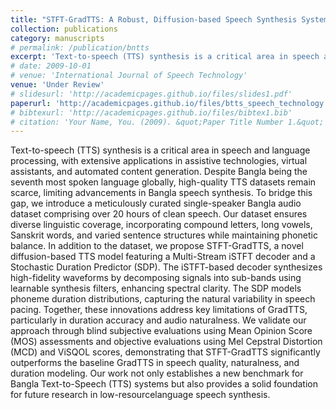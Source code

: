 ```yaml
---
title: "STFT-GradTTS: A Robust, Diffusion-based Speech Synthesis System with iSTFT decoder for Bangla"
collection: publications
category: manuscripts
# permalink: /publication/bntts
excerpt: 'Text-to-speech (TTS) synthesis is a critical area in speech and language processing, with extensive applications in assistive technologies, virtual assistants, and automated content generation. Despite Bangla being the seventh most spoken language globally, high-quality TTS datasets remain scarce, limiting advancements in Bangla speech synthesis. To bridge this gap, we introduce a meticulously curated single-speaker Bangla audio dataset comprising over 20 hours of clean speech. Our dataset ensures diverse linguistic coverage, incorporating compound letters, long vowels, Sanskrit words, and varied sentence structures while maintaining phonetic balance. In addition to the dataset, we propose STFT-GradTTS, a novel diffusion-based TTS model featuring a Multi-Stream iSTFT decoder and a Stochastic Duration Predictor (SDP). The iSTFT-based decoder synthesizes high-fidelity waveforms by decomposing signals into sub-bands using learnable synthesis filters, enhancing spectral clarity. The SDP models phoneme duration distributions, capturing the natural variability in speech pacing. Together, these innovations address key limitations of GradTTS, particularly in duration accuracy and audio naturalness. We validate our approach through blind subjective evaluations using Mean Opinion Score (MOS) assessments and objective evaluations using Mel Cepstral Distortion (MCD) and ViSQOL scores, demonstrating that STFT-GradTTS significantly outperforms the baseline GradTTS in speech quality, naturalness, and duration modeling. Our work not only establishes a new benchmark for Bangla Text-to-Speech (TTS) systems but also provides a solid foundation for future research in low-resourcelanguage speech synthesis.'
# date: 2009-10-01
# venue: 'International Journal of Speech Technology'
venue: 'Under Review'
# slidesurl: 'http://academicpages.github.io/files/slides1.pdf'
paperurl: 'http://academicpages.github.io/files/btts_speech_technology anonymized-2.pdf'
# bibtexurl: 'http://academicpages.github.io/files/bibtex1.bib'
# citation: 'Your Name, You. (2009). &quot;Paper Title Number 1.&quot; <i>Journal 1</i>. 1(1).'
---
```

Text-to-speech (TTS) synthesis is a critical area in speech and language processing, with extensive applications in assistive technologies, virtual assistants, and automated content generation. Despite Bangla being the seventh most spoken language globally, high-quality TTS datasets remain scarce, limiting advancements in Bangla speech synthesis. To bridge this gap, we introduce a meticulously curated single-speaker Bangla audio dataset comprising over 20 hours of clean speech. Our dataset ensures diverse linguistic coverage, incorporating compound letters, long vowels, Sanskrit words, and varied sentence structures while maintaining phonetic balance. In addition to the dataset, we propose STFT-GradTTS, a novel diffusion-based TTS model featuring a Multi-Stream iSTFT decoder and a Stochastic Duration Predictor (SDP). The iSTFT-based decoder synthesizes high-fidelity waveforms by decomposing signals into sub-bands using learnable synthesis filters, enhancing spectral clarity. The SDP models phoneme duration distributions, capturing the natural variability in speech pacing. Together, these innovations address key limitations of GradTTS, particularly in duration accuracy and audio naturalness. We validate our approach through blind subjective evaluations using Mean Opinion Score (MOS) assessments and objective evaluations using Mel Cepstral Distortion (MCD) and ViSQOL scores, demonstrating that STFT-GradTTS significantly outperforms the baseline GradTTS in speech quality, naturalness, and duration modeling. Our work not only establishes a new benchmark for Bangla Text-to-Speech (TTS) systems but also provides a solid foundation for future research in low-resourcelanguage speech synthesis.
